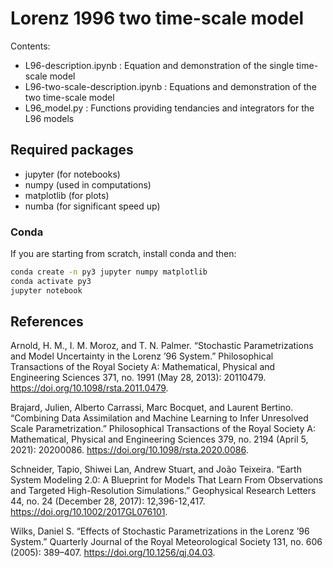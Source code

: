 # Lorenz 1996 two time-scale model

Contents:
- L96-description.ipynb : Equation and demonstration of the single time-scale model
- L96-two-scale-description.ipynb : Equations and demonstration of the two time-scale model
- L96_model.py : Functions providing tendancies and integrators for the L96 models

## Required packages

- jupyter (for notebooks)
- numpy (used in computations)
- matplotlib (for plots)
- numba (for significant speed up)

### Conda

If you are starting from scratch, install conda and then:
```bash
conda create -n py3 jupyter numpy matplotlib
conda activate py3
jupyter notebook
```

## References

Arnold, H. M., I. M. Moroz, and T. N. Palmer. “Stochastic Parametrizations and Model Uncertainty in the Lorenz ’96 System.” Philosophical Transactions of the Royal Society A: Mathematical, Physical and Engineering Sciences 371, no. 1991 (May 28, 2013): 20110479. https://doi.org/10.1098/rsta.2011.0479.

Brajard, Julien, Alberto Carrassi, Marc Bocquet, and Laurent Bertino. “Combining Data Assimilation and Machine Learning to Infer Unresolved Scale Parametrization.” Philosophical Transactions of the Royal Society A: Mathematical, Physical and Engineering Sciences 379, no. 2194 (April 5, 2021): 20200086. https://doi.org/10.1098/rsta.2020.0086.

Schneider, Tapio, Shiwei Lan, Andrew Stuart, and João Teixeira. “Earth System Modeling 2.0: A Blueprint for Models That Learn From Observations and Targeted High-Resolution Simulations.” Geophysical Research Letters 44, no. 24 (December 28, 2017): 12,396-12,417. https://doi.org/10.1002/2017GL076101.

Wilks, Daniel S. “Effects of Stochastic Parametrizations in the Lorenz ’96 System.” Quarterly Journal of the Royal Meteorological Society 131, no. 606 (2005): 389–407. https://doi.org/10.1256/qj.04.03.